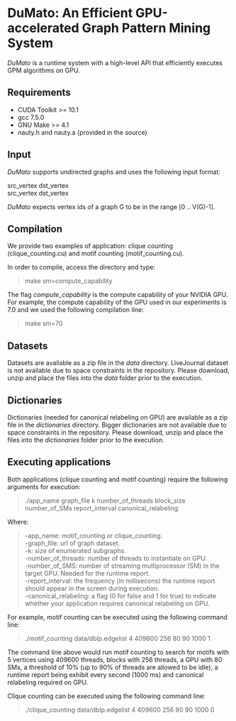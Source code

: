 # DuMato: An Efficient GPU-accelerated Graph Pattern Mining System

*DuMato* is a runtime system with a high-level API that efficiently executes GPM algorithms on GPU.

## Requirements
- CUDA Toolkit >= 10.1
- gcc 7.5.0
- GNU Make >= 4.1
- nauty.h and nauty.a (provided in the source)

## Input
*DuMato* supports undirected graphs and uses the following input format:

src_vertex dst_vertex <br />
src_vertex dst_vertex <br />

*DuMato* expects vertex ids of a graph G to be in the range [0 .. V(G)-1].

## Compilation

We provide two examples of application: clique counting (clique_counting.cu) and motif counting (motif_counting.cu).

In order to compile, access the directory and type:

>make sm=compute_capability

The flag *compute_capability* is the compute capability of your NVIDIA GPU. For example, the compute capability of the GPU used in our experiments is 7.0 and we used the following compilation line:

>make sm=70

## Datasets

Datasets are available as a zip file in the *data* directory. LiveJournal dataset is not available due to space constraints in the repository. Please download, unzip and place the files into the *data* folder prior to the execution.

## Dictionaries

Dictionaries (needed for canonical relabeling on GPU) are available as a zip file in the *dictionaries* directory. Bigger dictionaries are not available due to space constraints in the repository. Please download, unzip and place the files into the *dictionaries* folder prior to the execution.

## Executing applications
Both applications (clique counting and motif counting) require the following arguments for execution:

>./app_name graph_file k number_of_threads block_size number_of_SMs report_interval canonical_relabeling

Where:
> -app_name: motif_counting or clique_counting. <br />
> -graph_file: url of graph dataset.<br />
> -k: size of enumerated subgraphs.<br />
> -number_of_threads: number of threads to instantiate on GPU.<br />
> -number_of_SMS: number of streaming multiprocessor (SM) in the target GPU. Needed for the runtime report.<br />
> -report_interval: the frequency (in millisecons) the runtime report should appear in the screen during execution.<br />
> -canonical_relabeling: a flag (0 for false and 1 for true) to indicate whether your application requires canonical relabeling on GPU.<br />


For example, motif counting can be executed using the following command line: <br />

> ./motif_counting data/dblp.edgelist 4 409600 256 80 90 1000 1

The command line above would run motif counting to search for motifs with 5 vertices using 409600 threads, blocks with 256 threads, a GPU with 80 SMs, a threshold of 10\% (up to 90\% of threads are allowed to be idle), a runtime report being exhibit every second (1000 ms) and canonical relabeling required on GPU.

Clique counting can be executed using the following command line: <br />

> ./clique_counting data/dblp.edgelist 4 409600 256 80 90 1000 0
